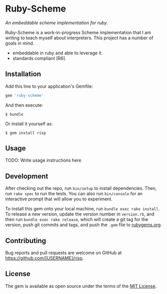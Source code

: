 # Ruby-Scheme

*An embeddable scheme implementation for ruby.*

Ruby-Scheme is a work-in-progress Scheme implementation that I am writing to teach myself about interpreters. This project has a number of goals in mind.

- embeddable in ruby and able to leverage it.
- standards compliant [R6].

## Installation

Add this line to your application's Gemfile:

```ruby
gem 'ruby-scheme'
```

And then execute:

    $ bundle

Or install it yourself as:

    $ gem install risp

## Usage

TODO: Write usage instructions here

## Development

After checking out the repo, run `bin/setup` to install dependencies. Then, run `rake spec` to run the tests. You can also run `bin/console` for an interactive prompt that will allow you to experiment.

To install this gem onto your local machine, run `bundle exec rake install`. To release a new version, update the version number in `version.rb`, and then run `bundle exec rake release`, which will create a git tag for the version, push git commits and tags, and push the `.gem` file to [rubygems.org](https://rubygems.org).

## Contributing

Bug reports and pull requests are welcome on GitHub at https://github.com/[USERNAME]/risp.


## License

The gem is available as open source under the terms of the [MIT License](http://opensource.org/licenses/MIT).

